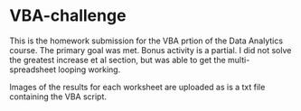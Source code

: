 # VBA-challenge

This is the homework submission for the VBA prtion of the Data Analytics course.
The primary goal was met. Bonus activity is a partial. I did not solve the greatest increase et al section, but
was able to get the multi-spreadsheet looping working.

Images of the results for each worksheet are uploaded as is a txt file
containing the VBA script.
